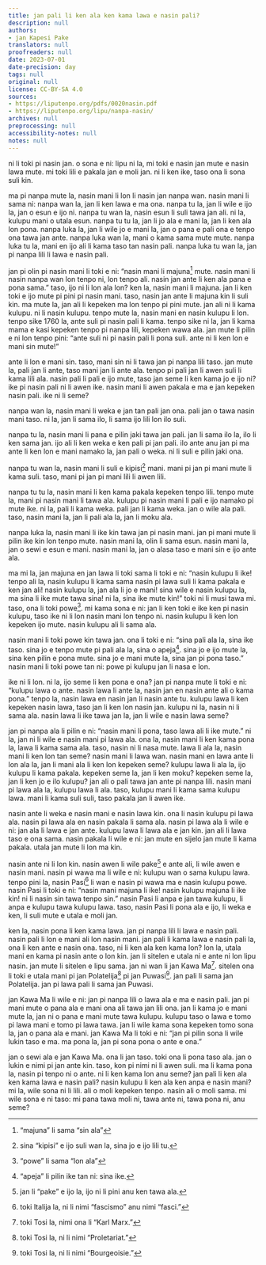 ```yaml
---
title: jan pali li ken ala ken kama lawa e nasin pali?
description: null
authors:
- jan Kapesi Pake
translators: null
proofreaders: null
date: 2023-07-01
date-precision: day
tags: null
original: null
license: CC-BY-SA 4.0
sources:
- https://liputenpo.org/pdfs/0020nasin.pdf
- https://liputenpo.org/lipu/nanpa-nasin/
archives: null
preprocessing: null
accessibility-notes: null
notes: null
---
```


ni li toki pi nasin jan. o sona e ni: lipu ni la, mi toki e nasin jan mute e nasin lawa mute. mi toki lili e pakala jan e moli jan. ni li ken ike, taso ona li sona suli kin.

ma pi nanpa mute la, nasin mani li lon li nasin jan nanpa wan. nasin mani li sama ni: nanpa wan la, jan li ken lawa e ma ona. nanpa tu la, jan li wile e ijo la, jan o esun e ijo ni. nanpa tu wan la, nasin esun li suli tawa jan ali. ni la, kulupu mani o utala esun. nanpa tu tu la, jan li jo ala e mani la, jan li ken ala lon pona. nanpa luka la, jan li wile jo e mani la, jan o pana e pali ona e tenpo ona tawa jan ante. nanpa luka wan la, mani o kama sama mute mute. nanpa luka tu la, mani en ijo ali li kama taso tan nasin pali. nanpa luka tu wan la, jan pi nanpa lili li lawa e nasin pali.

jan pi olin pi nasin mani li toki e ni: “nasin mani li majuna[^1] mute. nasin mani li nasin nanpa wan lon tenpo ni, lon tenpo ali. nasin jan ante li ken ala pana e pona sama.” taso, ijo ni li lon ala lon? ken la, nasin mani li majuna. jan li ken toki e ijo mute pi pini pi nasin mani. taso, nasin jan ante li majuna kin li suli kin. ma mute la, jan ali li kepeken ma lon tenpo pi pini mute. jan ali ni li kama kulupu. ni li nasin kulupu. tenpo mute la, nasin mani en nasin kulupu li lon. tenpo sike 1760 la, ante suli pi nasin pali li kama. tenpo sike ni la, jan li kama mama e kasi kepeken tenpo pi nanpa lili, kepeken wawa ala. jan mute li pilin e ni lon tenpo pini: “ante suli ni pi nasin pali li pona suli. ante ni li ken lon e mani sin mute!”

[^1]: “majuna” li sama “sin ala”

ante li lon e mani sin. taso, mani sin ni li tawa jan pi nanpa lili taso. jan mute la, pali jan li ante, taso mani jan li ante ala. tenpo pi pali jan li awen suli li kama lili ala. nasin pali li pali e ijo mute, taso jan seme li ken kama jo e ijo ni? ike pi nasin pali ni li awen ike. nasin mani li awen pakala e ma e jan kepeken nasin pali. ike ni li seme?

nanpa wan la, nasin mani li weka e jan tan pali jan ona. pali jan o tawa nasin mani taso. ni la, jan li sama ilo, li sama ijo lili lon ilo suli.

nanpa tu la, nasin mani li pana e pilin jaki tawa jan pali. jan li sama ilo la, ilo li ken sama jan. ijo ali li ken weka e ken pali pi jan pali. ilo ante anu jan pi ma ante li ken lon e mani namako la, jan pali o weka. ni li suli e pilin jaki ona.

nanpa tu wan la, nasin mani li suli e kipisi[^2] mani. mani pi jan pi mani mute li kama suli. taso, mani pi jan pi mani lili li awen lili.

nanpa tu tu la, nasin mani li ken kama pakala kepeken tenpo lili. tenpo mute la, mani pi nasin mani li tawa ala. kulupu pi nasin mani li pali e ijo namako pi mute ike. ni la, pali li kama weka. pali jan li kama weka. jan o wile ala pali. taso, nasin mani la, jan li pali ala la, jan li moku ala.

[^2]: sina “kipisi” e ijo suli wan la, sina jo e ijo lili tu.

nanpa luka la, nasin mani li ike kin tawa jan pi nasin mani. jan pi mani mute li pilin ike kin lon tenpo mute. nasin mani la, olin li sama esun. nasin mani la, jan o sewi e esun e mani. nasin mani la, jan o alasa taso e mani sin e ijo ante ala.

ma mi la, jan majuna en jan lawa li toki sama li toki e ni: “nasin kulupu li ike! tenpo ali la, nasin kulupu li kama sama nasin pi lawa suli li kama pakala e ken jan ali! nasin kulupu la, jan ala li jo e mani! sina wile e nasin kulupu la, ma sina li ike mute tawa sina! ni la, sina ike mute kin!” toki ni li musi tawa mi. taso, ona li toki powe[^3]. mi kama sona e ni: jan li ken toki e ike ken pi nasin kulupu, taso ike ni li lon nasin mani lon tenpo ni. nasin kulupu li ken lon kepeken ijo mute. nasin kulupu ali li sama ala.

nasin mani li toki powe kin tawa jan. ona li toki e ni: “sina pali ala la, sina ike taso. sina jo e tenpo mute pi pali ala la, sina o apeja[^4]. sina jo e ijo mute la, sina ken pilin e pona mute. sina jo e mani mute la, sina jan pi pona taso.” nasin mani li toki powe tan ni: powe pi kulupu jan li nasa e lon.

ike ni li lon. ni la, ijo seme li ken pona e ona? jan pi nanpa mute li toki e ni: “kulupu lawa o ante. nasin lawa li ante la, nasin jan en nasin ante ali o kama pona.” tenpo la, nasin lawa en nasin jan li nasin ante tu. kulupu lawa li ken kepeken nasin lawa, taso jan li ken lon nasin jan. kulupu ni la, nasin ni li sama ala. nasin lawa li ike tawa jan la, jan li wile e nasin lawa seme?

[^3]: “powe” li sama “lon ala”
[^4]: “apeja” li pilin ike tan ni: sina ike.

jan pi nanpa ala li pilin e ni: “nasin mani li pona, taso lawa ali li ike mute.” ni la, jan ni li wile e nasin mani pi lawa ala. ona la, nasin mani li ken kama pona la, lawa li kama sama ala. taso, nasin ni li nasa mute. lawa li ala la, nasin mani li ken lon tan seme? nasin mani li lawa wan. nasin mani en lawa ante li lon ala la, jan li mani ala li ken lon kepeken seme? kulupu lawa li ala la, ijo kulupu li kama pakala. kepeken seme la, jan li ken moku? kepeken seme la, jan li ken jo e ilo kulupu? jan ali o pali tawa jan ante pi nanpa lili. nasin mani pi lawa ala la, kulupu lawa li ala. taso, kulupu mani li kama sama kulupu lawa. mani li kama suli suli, taso pakala jan li awen ike.

nasin ante li weka e nasin mani e nasin lawa kin. ona li nasin kulupu pi lawa ala. nasin pi lawa ala en nasin pakala li sama ala. nasin pi lawa ala li wile e ni: jan ala li lawa e jan ante. kulupu lawa li lawa ala e jan kin. jan ali li lawa taso e ona sama. nasin pakala li wile e ni: jan mute en sijelo jan mute li kama pakala. utala jan mute li lon ma kin.

nasin ante ni li lon kin. nasin awen li wile pake[^5] e ante ali, li wile awen e nasin mani. nasin pi wawa ma li wile e ni: kulupu wan o sama kulupu lawa. tenpo pini la, nasin Pasi[^6] li wan e nasin pi wawa ma e nasin kulupu powe. nasin Pasi li toki e ni: “nasin mani majuna li ike! nasin kulupu majuna li ike kin! ni li nasin sin tawa tenpo sin.” nasin Pasi li anpa e jan tawa kulupu, li anpa e kulupu tawa kulupu lawa. taso, nasin Pasi li pona ala e ijo, li weka e ken, li suli mute e utala e moli jan.

[^5]: jan li “pake” e ijo la, ijo ni li pini anu ken tawa ala.
[^6]: toki Italija la, ni li nimi “fascismo” anu nimi “fasci.”

ken la, nasin pona li ken kama lawa. jan pi nanpa lili li lawa e nasin pali. nasin pali li lon e mani ali lon nasin mani. jan pali li kama lawa e nasin pali la, ona li ken ante e nasin ona. taso, ni li ken ala ken kama lon? lon la, utala mani en kama pi nasin ante o lon kin. jan li sitelen e utala ni e ante ni lon lipu nasin. jan mute li sitelen e lipu sama. jan ni wan li jan Kawa Ma[^7]. sitelen ona li toki e utala mani pi jan Polatelija[^8] pi jan Puwasi[^9]. jan pali li sama jan Polatelija. jan pi lawa pali li sama jan Puwasi.

jan Kawa Ma li wile e ni: jan pi nanpa lili o lawa ala e ma e nasin pali. jan pi mani mute o pana ala e mani ona ali tawa jan lili ona. jan li kama jo e mani mute la, jan ni o pana e mani mute tawa kulupu. kulupu taso o lawa e tomo pi lawa mani e tomo pi lawa tawa. jan li wile kama sona kepeken tomo sona la, jan o pana ala e mani. jan Kawa Ma li toki e ni: “jan pi pilin sona li wile lukin taso e ma. ma pona la, jan pi sona pona o ante e ona.”

jan o sewi ala e jan Kawa Ma. ona li jan taso. toki ona li pona taso ala. jan o lukin e nimi pi jan ante kin. taso, kon pi nimi ni li awen suli. ma li kama pona la, nasin pi tenpo ni o ante. ni li ken kama lon anu seme? jan pali li ken ala ken kama lawa e nasin pali? nasin kulupu li ken ala ken anpa e nasin mani? mi la, wile sona ni li lili. ali o moli kepeken tenpo. nasin ali o moli sama. mi wile sona e ni taso: mi pana tawa moli ni, tawa ante ni, tawa pona ni, anu seme?

[^7]: toki Tosi la, nimi ona li “Karl Marx.”
[^8]: toki Tosi la, ni li nimi “Proletariat.”
[^9]: toki Tosi la, ni li nimi “Bourgeoisie.”